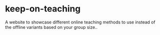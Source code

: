 # keep-on-teaching
A website to showcase different online teaching methods to use instead of the offline variants based on your group size..
